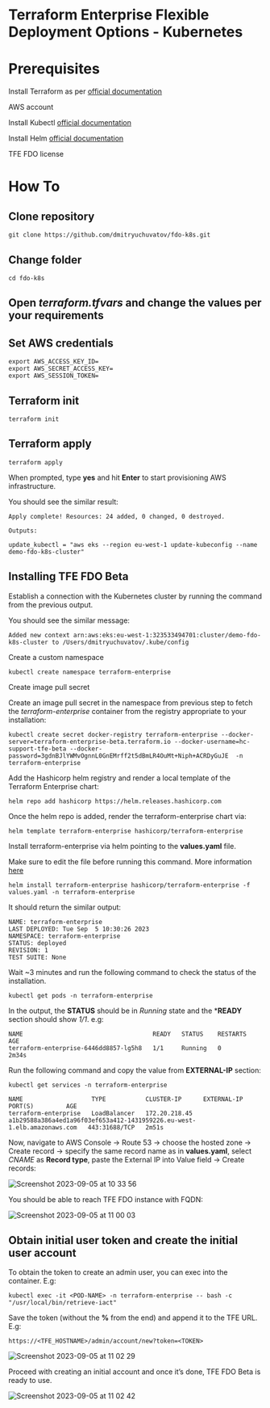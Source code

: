 # Terraform Enterprise Flexible Deployment Options - Kubernetes


# Prerequisites
Install Terraform as per [official documentation](https://developer.hashicorp.com/terraform/tutorials/aws-get-started/install-cli)

AWS account

Install Kubectl [official documentation](https://kubernetes.io/docs/tasks/tools/)

Install Helm [official documentation](https://helm.sh/docs/intro/install/)

TFE FDO license

# How To

## Clone repository

```
git clone https://github.com/dmitryuchuvatov/fdo-k8s.git
```

## Change folder

```
cd fdo-k8s
```

## Open *terraform.tfvars* and change the values per your requirements

## Set AWS credentials

```
export AWS_ACCESS_KEY_ID=
export AWS_SECRET_ACCESS_KEY=
export AWS_SESSION_TOKEN=
```

## Terraform init
```
terraform init
```

## Terraform apply

```
terraform apply
```

When prompted, type **yes** and hit **Enter** to start provisioning AWS infrastructure.

You should see the similar result:

```
Apply complete! Resources: 24 added, 0 changed, 0 destroyed.

Outputs:

update_kubectl = "aws eks --region eu-west-1 update-kubeconfig --name demo-fdo-k8s-cluster"
```

## Installing TFE FDO Beta

Establish a connection with the Kubernetes cluster by running the command from the previous output.

You should see the similar message:

```
Added new context arn:aws:eks:eu-west-1:323533494701:cluster/demo-fdo-k8s-cluster to /Users/dmitryuchuvatov/.kube/config
```

Create a custom namespace

```
kubectl create namespace terraform-enterprise
```

Create image pull secret

Create an image pull secret in the namespace from previous step to fetch the *terraform-enterprise* container from the registry appropriate to your installation:

```
kubectl create secret docker-registry terraform-enterprise --docker-server=terraform-enterprise-beta.terraform.io --docker-username=hc-support-tfe-beta --docker-password=3gdnBJlYWMvOgnnL0GnEMrff2t5dBmLR4OuMt+Niph+ACRDyGuJE  -n terraform-enterprise
```

Add the Hashicorp helm registry and render a local template of the Terraform Enterprise chart:



```
helm repo add hashicorp https://helm.releases.hashicorp.com
```
Once the helm repo is added, render the terraform-enterprise chart via:



```
helm template terraform-enterprise hashicorp/terraform-enterprise
```

Install terraform-enterprise via helm pointing to the **values.yaml** file.

Make sure to edit the file before running this command. More information [here](https://developer.hashicorp.com/terraform/enterprise/flexible-deployments-beta/install/kubernetes#optional-configurations)

```
helm install terraform-enterprise hashicorp/terraform-enterprise -f values.yaml -n terraform-enterprise
```

It should return the similar output:

```
NAME: terraform-enterprise
LAST DEPLOYED: Tue Sep  5 10:30:26 2023
NAMESPACE: terraform-enterprise
STATUS: deployed
REVISION: 1
TEST SUITE: None
```

Wait ~3 minutes and run the following command to check the status of the installation.

```
kubectl get pods -n terraform-enterprise
```

In the output, the **STATUS** should be in *Running* state and the ***READY** section should show *1/1*. e.g:

```
NAME                                    READY   STATUS    RESTARTS   AGE
terraform-enterprise-6446dd8857-lg5h8   1/1     Running   0          2m34s
```

Run the following command and copy the value from **EXTERNAL-IP** section:

```
kubectl get services -n terraform-enterprise

NAME                   TYPE           CLUSTER-IP      EXTERNAL-IP                                                               PORT(S)         AGE
terraform-enterprise   LoadBalancer   172.20.218.45   a1b29588a386a4ed1a96f03ef653a412-1431959226.eu-west-1.elb.amazonaws.com   443:31688/TCP   2m51s
```

Now, navigate to AWS Console -> Route 53 -> choose the hosted zone -> Create record -> specify the same record name as in **values.yaml**, select *CNAME* as **Record type**, paste the External IP into Value field -> Create records:

![Screenshot 2023-09-05 at 10 33 56](https://github.com/dmitryuchuvatov/fdo-k8s/assets/119931089/302a76e7-651f-4604-a975-1867be73933a)

You should be able to reach TFE FDO instance with FQDN:

![Screenshot 2023-09-05 at 11 00 03](https://github.com/dmitryuchuvatov/fdo-k8s/assets/119931089/3711c353-f93d-4bdb-bdf2-86cd5cff8046)


## Obtain initial user token and create the initial user account

To obtain the token to create an admin user, you can exec into the container. E.g:

```
kubectl exec -it <POD-NAME> -n terraform-enterprise -- bash -c "/usr/local/bin/retrieve-iact"
```

Save the token (without the **%** from the end) and append it to the TFE URL. E.g:

```
https://<TFE_HOSTNAME>/admin/account/new?token=<TOKEN>
```

![Screenshot 2023-09-05 at 11 02 29](https://github.com/dmitryuchuvatov/fdo-k8s/assets/119931089/eb93e700-1ae8-4b87-9ed0-a44e4844903e)

Proceed with creating an initial account and once it’s done, TFE FDO Beta is ready to use.

![Screenshot 2023-09-05 at 11 02 42](https://github.com/dmitryuchuvatov/fdo-k8s/assets/119931089/7944c4ec-651f-430c-b2cf-dd1a3a6003ba)

